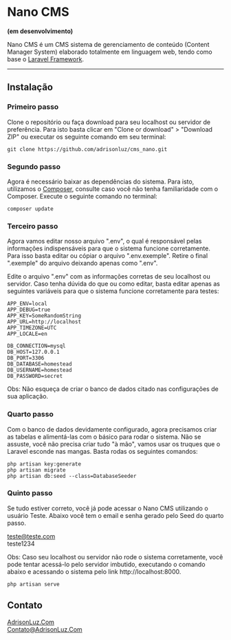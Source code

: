 # Nano CMS
**(em desenvolvimento)**

Nano CMS é um CMS sistema de gerenciamento de conteúdo (Content Manager System) elaborado totalmente em linguagem web, tendo como base o [Laravel Framework](http://laravel.com).

-- --

## Instalação

### Primeiro passo
Clone o repositório ou faça download para seu localhost ou servidor de preferência. Para isto basta clicar em "Clone or download" > "Download ZIP" ou executar os seguinte comando em seu terminal:

```
git clone https://github.com/adrisonluz/cms_nano.git
```

### Segundo passo
Agora é necessário baixar as dependências do sistema. Para isto, utilizamos o [Composer](https://getcomposer.org/), consulte caso você não tenha familiaridade com o Composer. Execute o seguinte comando no terminal:

```
composer update
```

### Terceiro passo
Agora vamos editar nosso arquivo ".env", o qual é responsável pelas informações indispensáveis para que o sistema funcione corretamente. Para isso basta editar ou cópiar o arquivo ".env.exemple". Retire o final ".exemple" do arquivo deixando apenas como ".env".

Edite o arquivo ".env" com as informações corretas de seu localhost ou servidor. Caso tenha dúvida do que ou como editar, basta editar apenas as seguintes variáveis para que o sistema funcione corretamente para testes:

```
APP_ENV=local  
APP_DEBUG=true  
APP_KEY=SomeRandomString  
APP_URL=http://localhost  
APP_TIMEZONE=UTC  
APP_LOCALE=en

DB_CONNECTION=mysql   
DB_HOST=127.0.0.1    
DB_PORT=3306   
DB_DATABASE=homestead   
DB_USERNAME=homestead    
DB_PASSWORD=secret
```

Obs: Não esqueça de criar o banco de dados citado nas configurações de sua aplicação.

### Quarto passo
Com o banco de dados devidamente configurado, agora precisamos criar as tabelas e alimentá-las com o básico para rodar o sistema. Não se assuste, você não precisa criar tudo "à mão", vamos usar os truques que o Laravel esconde nas mangas. Basta rodas os seguintes comandos:

```
php artisan key:generate
php artisan migrate  
php artisan db:seed --class=DatabaseSeeder
```

### Quinto passo
Se tudo estiver correto, você já pode acessar o Nano CMS utilizando o usuário Teste. Abaixo você tem o email e senha gerado pelo Seed do quarto passo.

teste@teste.com  
teste1234

Obs: Caso seu localhost ou servidor não rode o sistema corretamente, você pode tentar acessá-lo pelo servidor imbutido, executando o comando abaixo e acessando o sistema pelo link http://localhost:8000.

```
php artisan serve
```


## Contato
[AdrisonLuz.Com](http://adrisonluz.com)  
[Contato@AdrisonLuz.Com](mailto:contato@adrisonluz.com)
